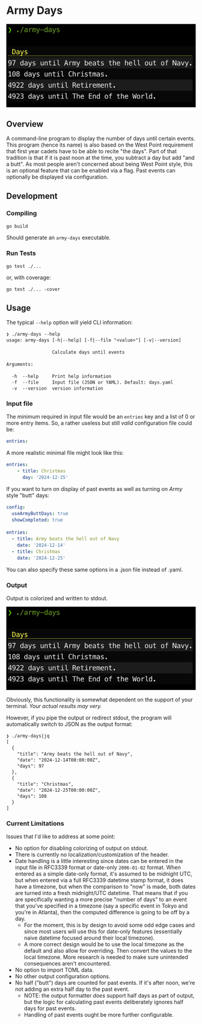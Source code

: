 # Army Days

![screenshot](./docs/images/screenshot.png)

## Overview

A command-line program to display the number of days until certain events. This program (hence its name) is also based on the West Point requirement that first year cadets have to be able to recite "the days". Part of that tradition is that if it is past noon at the time, you subtract a day but add "and a butt". As most people aren't concerned about being West Point style, this is an optional feature that can be enabled via a flag. Past events can optionally be displayed via configuration.

## Development

### Compiling

```shell
go build
```

Should generate an `army-days` executable.

### Run Tests

```shell
go test ./...
```

or, with coverage:

```shell
go test ./... -cover
```

## Usage

The typical `--help` option will yield CLI information:

```shell
❯ ./army-days --help
usage: army-days [-h|--help] [-f|--file "<value>"] [-v|--version]

                 Calculate days until events

Arguments:

  -h  --help     Print help information
  -f  --file     Input file (JSON or YAML). Default: days.yaml
  -v  --version  version information
```

### Input file

The minimum required in input file would be an `entries` key and a list of 0 or more entry items. So, a rather useless but still *valid* configuration file could be:

```yaml
entries:
```

A more realistic minimal file might look like this:

```yaml
entries:
    - title: Christmas
      day: '2024-12-25'
```

If you want to turn on display of past events as well as turning on *Army* style "butt" days:

```yaml
config:
  useArmyButtDays: true
  showCompleted: true

entries:
  - title: Army beats the hell out of Navy
    date: '2024-12-14'
  - title: Christmas
    date: '2024-12-25'
```

You can also specify these same options in a .json file instead of .yaml.

### Output

Output is colorized and written to stdout. 

![screenshot](./docs/images/screenshot.png)

Obviously, this functionality is somewhat dependent on the support of your terminal. *Your actual results may very.*

However, if you pipe the output or redirect stdout, the program will automatically switch to JSON as the output format:

```shell
❯ ./army-days|jq
[
  {
    "title": "Army beats the hell out of Navy",
    "date": "2024-12-14T00:00:00Z",
    "days": 97
  },
  {
    "title": "Christmas",
    "date": "2024-12-25T00:00:00Z",
    "days": 108
  }
]
```

### Current Limitations

Issues that I'd like to address at some point:

* No option for disabling colorizing of output on stdout.
* There is currently no localization/customization of the header.
* Date handling is a little interesting since dates can be entered in the input file in RFC3339 format or date-only `2006-01-02` format. When entered as a simple date-only format, it's assumed to be midnight UTC, but when entered via a full RFC3339 datetime stamp format, it does have a timezone, but when the comparison to "now" is made, both dates are turned into a fresh midnight/UTC datetime. That means that if you are specifically wanting a more precise "number of days" to an event that you've specified in a timezone (say a specific event in Tokyo and you're in Atlanta), then the computed difference is going to be off by a day.
  * For the moment, this is by design to avoid some odd edge cases and since most users will use this for date-only features (essentially naive datetime focused around their local timezone).
  * A more correct design would be to use the local timezone as the default and also allow for overriding. Then convert the values to the local timezone. More research is needed to make sure unintended consequences aren't encountered.
* No option to import TOML data.
* No other output configuration options.
* No half ("butt") days are counted for past events. If it's after noon, we're not adding an extra half day to the past event.
  * NOTE: the output formatter *does* support half days as part of output, but the logic for calculating past events deliberately ignores half days for past events.
  * Handling of past events ought be more further configurable.
